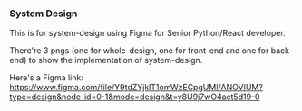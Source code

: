 ### System Design

This is for system-design using Figma for Senior Python/React developer.

There're 3 pngs (one for whole-design, one for front-end and one for back-end) to show the implementation of system-design.

Here's a Figma link: https://www.figma.com/file/Y9tdZYjklT1omWzECpgUMI/ANOVIUM?type=design&node-id=0-1&mode=design&t=y8U9j7wO4act5d19-0
